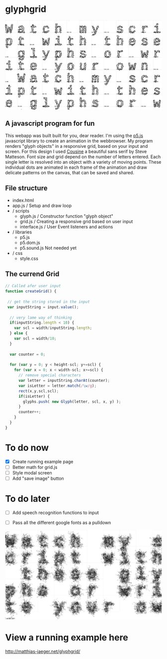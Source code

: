 # glyphgrid 

![glyphgrid](img/342_glyphs_matthias_jaeger.jpg)

## A javascript program for fun
This webapp was built built for you, dear reader. I'm using the [p5.js](https://p5js.org/) javascript library to create an animation in the webbrowser. My program renders "glyph objects" in a responsive grid, based on your input and screen. For this design I used [Cousine](https://fonts.google.com/specimen/Cousine?selection.family=Cousine) a beautiful sans serif by Steve Matteson. Font size and grid depend on the number of letters entered. Each single letter is resolved into an object with a variety of moving points. These individual dots are animated in each frame of the animation and draw delicate patterns on the canvas, that can be saved and shared.



## File structure 
  - index.html
  - app.js / Setup and draw loop 
  - / scripts       
    - glyph.js / Constructor function "glyph object"
    - grid.js / Creating a responsive grid based on user input
    - interface.js / User Event listeners and actions
  - / libraries
    - p5.js
    - p5.dom.js
    - p5.sound.js       Not needed yet
  - / css              
    - style.css

## The currend Grid
```javascript
// Called afer user input
function createGrid() {
 
 // get the string stored in the input
 var inputString = input.value();

  // very lame way of thinking
  if(inputString.length < 10) {
    var scl = width/inputString.length; 
  } else {
    var scl = width/10; 
  }

  var counter = 0;

  for (var y = 0; y < height-scl; y+=scl) {
    for (var x = 0; x < width-scl; x+=scl) {
      // remove special characters
      var letter = inputString.charAt(counter);
      var isLetter = letter.match(/\w/g);
      rect(x,y,scl,scl);
      if(isLetter) {
        glyphs.push( new Glyph(letter, scl, x, y) ); 
      } 
      counter++;
    }
  } 
}
```


# To do now
- [x] Create running example page
- [ ] Better math for grid.js
- [ ] Style modal screen
- [ ] Add "save image" button

# To do later
- [ ] Add speech recognition functions to input
- [ ] Pass all the different google fonts as a pulldown


![glyphgrid](img/889_glyphs_matthias_jaeger.jpg)

# View a running example here
http://matthias-jaeger.net/glyphgrid/
